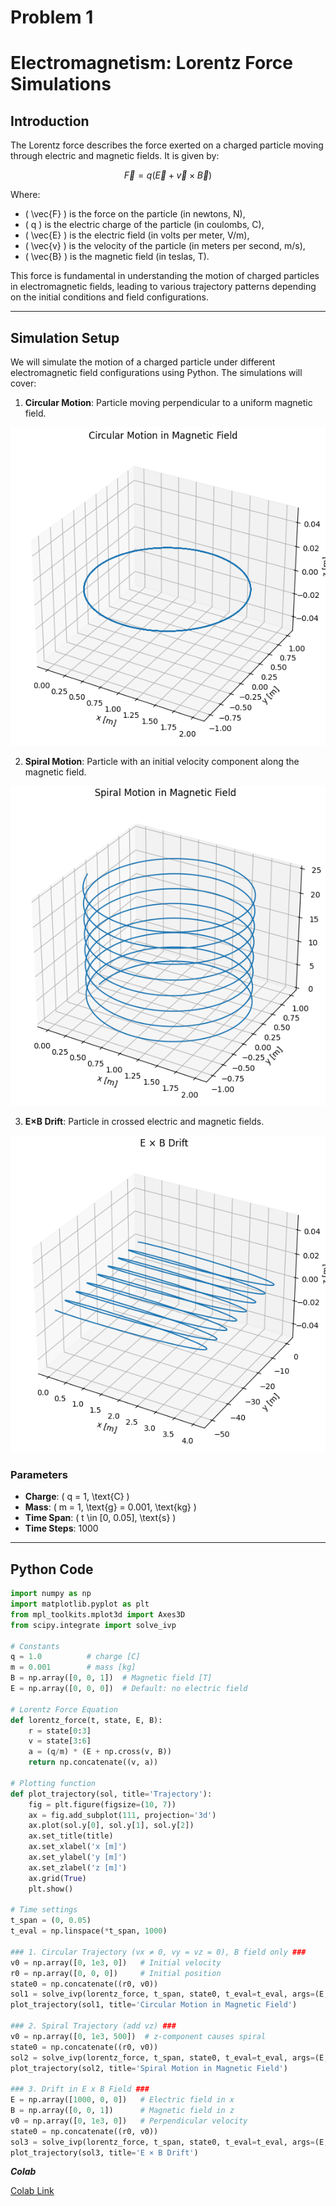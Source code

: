 # Problem 1
#  Electromagnetism: Lorentz Force Simulations

##  Introduction

The Lorentz force describes the force exerted on a charged particle moving through electric and magnetic fields. It is given by:

$$
\vec{F} = q (\vec{E} + \vec{v} \times \vec{B})
$$

Where:
- \( \vec{F} \) is the force on the particle (in newtons, N),
- \( q \) is the electric charge of the particle (in coulombs, C),
- \( \vec{E} \) is the electric field (in volts per meter, V/m),
- \( \vec{v} \) is the velocity of the particle (in meters per second, m/s),
- \( \vec{B} \) is the magnetic field (in teslas, T).

This force is fundamental in understanding the motion of charged particles in electromagnetic fields, leading to various trajectory patterns depending on the initial conditions and field configurations.

---

##  Simulation Setup

We will simulate the motion of a charged particle under different electromagnetic field configurations using Python. The simulations will cover:

1. **Circular Motion**: Particle moving perpendicular to a uniform magnetic field.

![alt text](image.png)

2. **Spiral Motion**: Particle with an initial velocity component along the magnetic field.

![alt text](image-1.png)

3. **E×B Drift**: Particle in crossed electric and magnetic fields.

![alt text](image-2.png)

### Parameters

- **Charge**: \( q = 1\, \text{C} \)
- **Mass**: \( m = 1\, \text{g} = 0.001\, \text{kg} \)
- **Time Span**: \( t \in [0, 0.05]\, \text{s} \)
- **Time Steps**: 1000

---

##  Python Code

```python
import numpy as np
import matplotlib.pyplot as plt
from mpl_toolkits.mplot3d import Axes3D
from scipy.integrate import solve_ivp

# Constants
q = 1.0          # charge [C]
m = 0.001        # mass [kg]
B = np.array([0, 0, 1])  # Magnetic field [T]
E = np.array([0, 0, 0])  # Default: no electric field

# Lorentz Force Equation
def lorentz_force(t, state, E, B):
    r = state[0:3]
    v = state[3:6]
    a = (q/m) * (E + np.cross(v, B))
    return np.concatenate((v, a))

# Plotting function
def plot_trajectory(sol, title='Trajectory'):
    fig = plt.figure(figsize=(10, 7))
    ax = fig.add_subplot(111, projection='3d')
    ax.plot(sol.y[0], sol.y[1], sol.y[2])
    ax.set_title(title)
    ax.set_xlabel('x [m]')
    ax.set_ylabel('y [m]')
    ax.set_zlabel('z [m]')
    ax.grid(True)
    plt.show()

# Time settings
t_span = (0, 0.05)
t_eval = np.linspace(*t_span, 1000)

### 1. Circular Trajectory (vx ≠ 0, vy = vz = 0), B field only ###
v0 = np.array([0, 1e3, 0])   # Initial velocity
r0 = np.array([0, 0, 0])     # Initial position
state0 = np.concatenate((r0, v0))
sol1 = solve_ivp(lorentz_force, t_span, state0, t_eval=t_eval, args=(E, B))
plot_trajectory(sol1, title='Circular Motion in Magnetic Field')

### 2. Spiral Trajectory (add vz) ###
v0 = np.array([0, 1e3, 500])  # z-component causes spiral
state0 = np.concatenate((r0, v0))
sol2 = solve_ivp(lorentz_force, t_span, state0, t_eval=t_eval, args=(E, B))
plot_trajectory(sol2, title='Spiral Motion in Magnetic Field')

### 3. Drift in E x B Field ###
E = np.array([1000, 0, 0])   # Electric field in x
B = np.array([0, 0, 1])      # Magnetic field in z
v0 = np.array([0, 1e3, 0])   # Perpendicular velocity
state0 = np.concatenate((r0, v0))
sol3 = solve_ivp(lorentz_force, t_span, state0, t_eval=t_eval, args=(E, B))
plot_trajectory(sol3, title='E × B Drift')
```

***Colab***

 [Colab Link](https://colab.research.google.com/drive/1VRe8eJ75J-PFvNOQj2IY8NAdAahzKjw7?usp=sharing)

